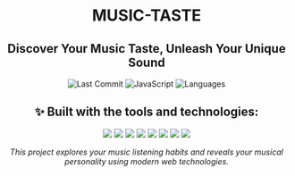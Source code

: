 <h1 align="center">MUSIC-TASTE</h1>

<h2 align="center">Discover Your Music Taste, Unleash Your Unique Sound</h2>

<p align="center">
  <img src="https://img.shields.io/github/last-commit/SeanMegusean/Music-taste" alt="Last Commit"/>
  <img src="https://img.shields.io/badge/javascript-52.6%25-yellow.svg" alt="JavaScript"/>
  <img src="https://img.shields.io/badge/languages-3-blue.svg" alt="Languages"/>
</p>

<h2 align="center">✨ Built with the tools and technologies:</h2>

<p align="center">
  <img src="https://img.shields.io/badge/-JSON-black?logo=json&logoColor=white" />
  <img src="https://img.shields.io/badge/-Markdown-black?logo=markdown&logoColor=white" />
  <img src="https://img.shields.io/badge/-npm-red?logo=npm&logoColor=white" />
  <img src="https://img.shields.io/badge/-JavaScript-F7DF1E?logo=javascript&logoColor=black" />
  <img src="https://img.shields.io/badge/-React-61DAFB?logo=react&logoColor=black" />
  <img src="https://img.shields.io/badge/-Vite-646CFF?logo=vite&logoColor=white" />
  <img src="https://img.shields.io/badge/-ESLint-4B32C3?logo=eslint&logoColor=white" />
  <img src="https://img.shields.io/badge/-React%20Router-CA4245?logo=react-router&logoColor=white" />
</p>

<p align="center">
  <em>This project explores your music listening habits and reveals your musical personality using modern web technologies.</em>
</p>
